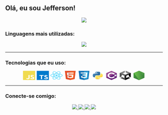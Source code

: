 ## Olá, eu sou Jefferson!

<p align="center">
  <a href="https://github.com/JefferL05">
    <img height="180em" src="https://github-readme-stats.vercel.app/api?username=JefferL05&show_icons=true&theme=dark&include_all_commits=true&count_private=true"/>
  </a>
</p>

### Linguagens mais utilizadas:
<p align="center">
  <a href="https://github.com/JefferL05">
    <img height="180em" src="https://github-readme-stats.vercel.app/api/top-langs/?username=JefferL05&layout=compact&langs_count=7&theme=dark"/>
  </a>
</p>

---

### Tecnologias que eu uso:
<p align="center">
  <img alt="JavaScript" height="30" width="40" src="https://raw.githubusercontent.com/devicons/devicon/master/icons/javascript/javascript-plain.svg">
  <img alt="TypeScript" height="30" width="40" src="https://raw.githubusercontent.com/devicons/devicon/master/icons/typescript/typescript-plain.svg">
  <img alt="React" height="30" width="40" src="https://raw.githubusercontent.com/devicons/devicon/master/icons/react/react-original.svg">
  <img alt="HTML" height="30" width="40" src="https://raw.githubusercontent.com/devicons/devicon/master/icons/html5/html5-original.svg">
  <img alt="CSS" height="30" width="40" src="https://raw.githubusercontent.com/devicons/devicon/master/icons/css3/css3-original.svg">
  <img alt="Python" height="30" width="40" src="https://raw.githubusercontent.com/devicons/devicon/master/icons/python/python-original.svg">
  <img alt="C#" height="30" width="40" src="https://raw.githubusercontent.com/devicons/devicon/master/icons/csharp/csharp-original.svg">
  <img alt="Unity" height="30" width="40" src="https://raw.githubusercontent.com/devicons/devicon/master/icons/unity/unity-original.svg">
  <img alt="Node.js" height="30" width="40" src="https://raw.githubusercontent.com/devicons/devicon/master/icons/nodejs/nodejs-original.svg">
</p>

---

### Conecte-se comigo:
<p align="center">
  <a href="https://www.youtube.com/channel/UCwnbruG8q-e73G3FUavE2xw" target="_blank">
    <img src="https://img.shields.io/badge/YouTube-FF0000?style=for-the-badge&logo=youtube&logoColor=white">
  </a>
  <a href="https://www.instagram.com/jefferson_lopes05/" target="_blank">
    <img src="https://img.shields.io/badge/-Instagram-%23E4405F?style=for-the-badge&logo=instagram&logoColor=white">
  </a>
  <a href="https://www.twitch.tv/jefferlopes05" target="_blank">
    <img src="https://img.shields.io/badge/Twitch-9146FF?style=for-the-badge&logo=twitch&logoColor=white">
  </a>
  <a href="https://www.linkedin.com/in/jefferson-vargas-lopes-2423341a0/" target="_blank">
    <img src="https://img.shields.io/badge/-LinkedIn-%230077B5?style=for-the-badge&logo=linkedin&logoColor=white">
  </a>
</p>
